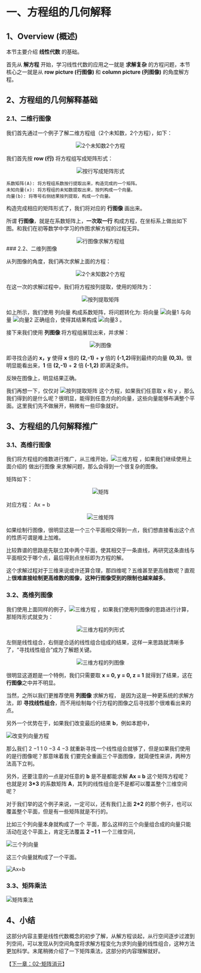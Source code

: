 # 一、方程组的几何解释

## 1、Overview (概述)

本节主要介绍 <b>线性代数</b> 的基础。

首先从 <b>解方程</b> 开始，学习线性代数的应用之一就是 <b>求解复杂</b> 的方程问题，本节核心之一就是从 <b>row picture (行图像) </b>和 <b>column picture (列图像)</b> 的角度解方程。

## 2、方程组的几何解释基础

### 2.1、二维行图像

我们首先通过一个例子了解二维方程组（2个未知数，2个方程），如下：

<div align="center"><img src="/images/01/LA_1_1.png"  alt="2个未知数2个方程" />
</img>
</div>

我们首先按 <b>row (行)</b> 将方程组写成矩阵形式：
<div align="center"><img src="https://raw.githubusercontent.com/HATTER-LONG/Notebook_Introduction-to-Linear-Algebra/master//images/01/LA_1_2.png"  alt="按行写成矩阵形式" />
</img>
</div>

```
系数矩阵(A): 将方程组系数按行提取出来，构造完成的一个矩阵。
未知向量(x): 将方程组的未知数提取出来，按列构成一个向量。
向量(b): 将等号右侧结果按列提取，构成一个向量。
```

构造完成相应的矩阵形式了，我们将对应的 <b>行图像</b> 画出来。

所谓 <b>行图像</b>，就是在系数矩阵上，<b>一次取一行</b> 构成方程，在坐标系上做出如下图。和我们在初等数学中学习的作图求解方程的过程无异。
<div align="center"><img src="https://raw.githubusercontent.com/HATTER-LONG/Notebook_Introduction-to-Linear-Algebra/master//images/01/LA_1_3.jpg"  alt="行图像求解方程组" />
</img>
</div>
### 2.2、二维列图像

从列图像的角度，我们再次求解上面的方程：

<div align="center"><img src="https://raw.githubusercontent.com/HATTER-LONG/Notebook_Introduction-to-Linear-Algebra/master/images/01/LA_1_1.png" alt="2个未知数2个方程" />
</img>
</div>

在这一次的求解过程中，我们将方程按列提取，使用的矩阵为：

<div align="center"><img src="https://raw.githubusercontent.com/HATTER-LONG/Notebook_Introduction-to-Linear-Algebra/master/images/01/LA_1_4.png"  alt="按列提取矩阵" /></img></div>

如上所示，我们使用 列向量 构成系数矩阵，将问题转化为: 将向量 ![向量1](https://raw.githubusercontent.com/HATTER-LONG/Notebook_Introduction-to-Linear-Algebra/master/images/01/LA_1_5.png) 与向量 ![向量2](https://raw.githubusercontent.com/HATTER-LONG/Notebook_Introduction-to-Linear-Algebra/master/images/01/LA_1_6.png) 正确组合，使得其结果构成 ![向量3](https://raw.githubusercontent.com/HATTER-LONG/Notebook_Introduction-to-Linear-Algebra/master/images/01/LA_1_7.png) 。

接下来我们使用 <b>列图像 </b> 将方程组展现出来，并求解：

<div align="center"><img src="https://raw.githubusercontent.com/HATTER-LONG/Notebook_Introduction-to-Linear-Algebra/master//images/01/LA_1_5.jpg"  alt="列图像" />
</img>
</div>

即寻找合适的 <b>x，y</b> 使得 <b>x</b> 倍的 <b>(2,-1)</b> + <b>y</b> 倍的 <b>(-1,2)</b>得到最终的向量 <b>(0,3)</b>。很明显能看出来，<b>1</b> 倍 <b>(2,-1)</b> + <b>2</b> 倍 <b>(-1,2)</b> 即满足条件。

反映在图像上，明显结果正确。

我们再想一下，仅仅对 ![按列提取矩阵](https://raw.githubusercontent.com/HATTER-LONG/Notebook_Introduction-to-Linear-Algebra/master/images/01/LA_1_4.png) 这个方程，如果我们任意取 x 和 y ，那么我们得到的是什么呢？很明显，能得到任意方向的向量，这些向量能够布满整个平面。这里我们先不做展开，稍微有一些印象就好。

## 3、方程组的几何解释推广

### 3.1、高维行图像

我们将方程组的维数进行推广，从三维开始，![三维方程](https://raw.githubusercontent.com/HATTER-LONG/Notebook_Introduction-to-Linear-Algebra/master/images/01/LA_1_8.png) ，如果我们继续使用上面介绍的 做出行图像 来求解问题，那么会得到一个很复杂的图像。

矩阵如下：

<div align="center"><img src="https://raw.githubusercontent.com/HATTER-LONG/Notebook_Introduction-to-Linear-Algebra/master/images/01/LA_1_9.png"  alt="矩阵" /></img></div>

对应方程： Ax = b

<div align="center"><img src="https://raw.githubusercontent.com/HATTER-LONG/Notebook_Introduction-to-Linear-Algebra/master/images/01/LA_1_10.png"  alt="三维矩阵" /></img></div>

如果绘制行图像，很明显这是一个三个平面相交得到一点，我们想直接看出这个点的性质可谓是难上加难。

比较靠谱的思路是先联立其中两个平面，使其相交于一条直线，再研究这条直线与平面相交于哪个点，最后得到点坐标即为方程的解。

这个求解过程对于三维来说或许还算合理，那四维呢？五维甚至更高维数呢？直观上<b>很难直接绘制更高维数的图像，这种行图像受到的限制也越来越多</b>。

### 3.2、高维列图像

我们使用上面同样的例子，![三维方程](https://raw.githubusercontent.com/HATTER-LONG/Notebook_Introduction-to-Linear-Algebra/master/images/01/LA_1_8.png) ，如果我们使用列图像的思路进行计算，那矩阵形式就变为：

<div align="center"><img src="https://raw.githubusercontent.com/HATTER-LONG/Notebook_Introduction-to-Linear-Algebra/master/images/01/LA_1_11.png"  alt="三维方程的列形式" /></img></div>

左侧是线性组合，右侧是合适的线性组合组成的结果，这样一来思路就清晰多了，“寻找线性组合”成为了解题关键。
<div align="center"><img src="https://raw.githubusercontent.com/HATTER-LONG/Notebook_Introduction-to-Linear-Algebra/master/images/01/LA_1_10.jpg"  alt="三维方程的列图像" /></img></div>

很明显这道题是一个特例，我们只需要取 <b>x = 0, y = 0, z = 1</b> 就得到了结果，这在<b>行图像</b>之中并不明显。

当然，之所以我们更推荐使用 <b>列图像</b> 求解方程， 是因为这是一种更系统的求解方法，即 <b>寻找线性组合</b>，而不用绘制每个行方程的图像之后寻找那个很难看出来的点。

另外一个优势在于，如果我们改变最后的结果 <b>b</b>，例如本题中，

<div align="left"><img src="https://raw.githubusercontent.com/HATTER-LONG/Notebook_Introduction-to-Linear-Algebra/master/images/01/LA_1_11.jpg"  alt="改变列向量方程" /></img></div>

那么我们 2 −1 1 0 −3 4 −3 就重新寻找一个线性组合就够了，但是如果我们使用的是行图像呢？那意味着我 们要完全重画三个平面图像，就简便性来讲，两种方法高下立判。

另外，还要注意的一点是对任意的 <b>b</b> 是不是都能求解 <b>Ax = b</b> 这个矩阵方程呢？ 也就是对 <b>3*3</b> 的系数矩阵 <b>A</b>，其列的线性组合是不是都可以覆盖整个三维空间呢？

 对于我们举的这个例子来说，一定可以，还有我们上面 <b>2*2</b> 的那个例子，也可以覆盖整个平面，但是有一些矩阵就是不行的。

比如三个列向量本身就构成了一个 平面，那么这样的三个向量组合成的向量只能活动在这个平面上，肯定无法覆盖 <b>2 −1 1</b> 一个三维空间，

<div align="left"><img src="https://raw.githubusercontent.com/HATTER-LONG/Notebook_Introduction-to-Linear-Algebra/master/images/01/LA_1_12.jpg"  alt="三个列向量" /></img></div>

这三个向量就构成了一个平面。

<div align="left"><img src="https://raw.githubusercontent.com/HATTER-LONG/Notebook_Introduction-to-Linear-Algebra/master/images/01/LA_1_13.jpg"  alt="Ax=b" /></img></div>

### 3.3、矩阵乘法
<div align="left"><img src="https://raw.githubusercontent.com/HATTER-LONG/Notebook_Introduction-to-Linear-Algebra/master/images/01/LA_1_14.jpg"  alt="矩阵乘法" /></img></div>

## 4、小结

这部分内容主要是线性代数概念的初步了解，从解方程谈起，从行空间逐步过渡到列空间，可以发现从列空间角度将求解方程变化为求列向量的线性组合，这种方法更加科学。末尾稍微介绍了一下矩阵乘法，这部分的内容理解就好。



【[下一章：02-矩阵消元](../02-矩阵消元/02-矩阵消元.md)】
